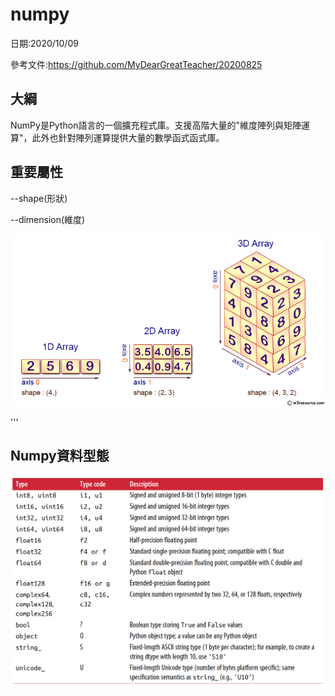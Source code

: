 # numpy


日期:2020/10/09

參考文件:https://github.com/MyDearGreatTeacher/20200825


## 大綱
NumPy是Python語言的一個擴充程式庫。支援高階大量的"維度陣列與矩陣運算"，此外也針對陣列運算提供大量的數學函式函式庫。



## 重要屬性

--shape(形狀)

--dimension(維度)


![image](https://github.com/jon890613/numpy/blob/main/numpy%20img/numpy-1d2d3d-array.png)

'''

## Numpy資料型態

![image](https://github.com/jon890613/numpy/blob/main/numpy%20img/1771684-20200131103546398-1590862676.png)
